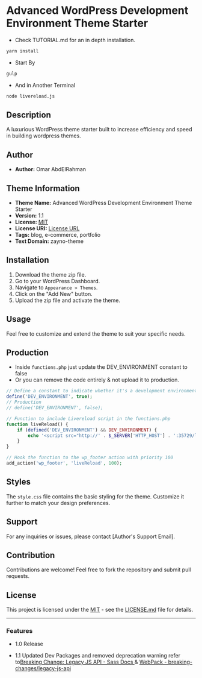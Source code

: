 # Advanced WordPress Development Environment Theme Starter

- Check TUTORIAL.md for an in depth installation.

```bash
yarn install
```

- Start By

```bash
gulp 
```

- And in Another Terminal

```bash
node livereload.js
```

## Description

A luxurious WordPress theme starter built to  increase efficiency and speed in building wordpress themes.

## Author

- **Author:** Omar AbdElRahman

## Theme Information

- **Theme Name:** Advanced WordPress Development Environment Theme Starter
- **Version:** 1.1
- **License:** [MIT](https://opensource.org/license/mit/)
- **License URI:** [License URL](https://opensource.org/license/mit/)
- **Tags:** blog, e-commerce, portfolio
- **Text Domain:** zayno-theme

## Installation

1. Download the theme zip file.
2. Go to your WordPress Dashboard.
3. Navigate to `Appearance > Themes`.
4. Click on the "Add New" button.
5. Upload the zip file and activate the theme.

## Usage

Feel free to customize and extend the theme to suit your specific needs.

## Production

- Inside `functions.php` just update the DEV_ENVIRONMENT constant to false
- Or you can remove the code entirely & not upload it to production.

```php
// Define a constant to indicate whether it's a development environment
define('DEV_ENVIRONMENT', true);
// Production 
// define('DEV_ENVIRONMENT', false);

// Function to include Livereload script in the functions.php
function liveReload() {
    if (defined('DEV_ENVIRONMENT') && DEV_ENVIRONMENT) {
        echo '<script src="http://' . $_SERVER['HTTP_HOST'] . ':35729/livereload.js?snipver=1"></script>';
    }
}

// Hook the function to the wp_footer action with priority 100
add_action('wp_footer', 'liveReload', 100);
```

## Styles

The `style.css` file contains the basic styling for the theme. Customize it further to match your design preferences.

## Support

For any inquiries or issues, please contact [Author's Support Email].

## Contribution

Contributions are welcome! Feel free to fork the repository and submit pull requests.

## License

This project is licensed under the [MIT](https://opensource.org/license/mit/) - see the [LICENSE.md](LICENSE.md) file for details.

---

### Features

- 1.0 Release

- 1.1 Updated Dev Packages and removed deprecation warning refer to[Breaking Change: Legacy JS API - Sass Docs ](https://sass-lang.com/documentation/breaking-changes/legacy-js-api/) &  [WebPack - breaking-changes/legacy-js-api](https://webpack.js.org/loaders/sass-loader/#api)
